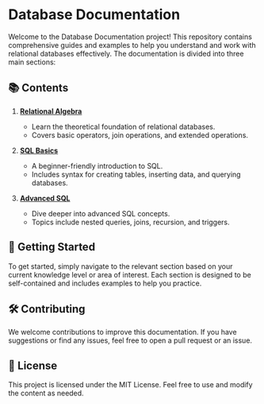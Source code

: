 # Database Documentation

Welcome to the Database Documentation project! This repository contains comprehensive guides and examples to help you understand and work with relational databases effectively. The documentation is divided into three main sections:

## 📚 Contents

1. **[Relational Algebra](./rel-algebra.md)**
   - Learn the theoretical foundation of relational databases.
   - Covers basic operators, join operations, and extended operations.

2. **[SQL Basics](./sql-basic.md)**
   - A beginner-friendly introduction to SQL.
   - Includes syntax for creating tables, inserting data, and querying databases.

3. **[Advanced SQL](./sql-advanced.md)**
   - Dive deeper into advanced SQL concepts.
   - Topics include nested queries, joins, recursion, and triggers.

## 🚀 Getting Started

To get started, simply navigate to the relevant section based on your current knowledge level or area of interest. Each section is designed to be self-contained and includes examples to help you practice.

## 🛠️ Contributing

We welcome contributions to improve this documentation. If you have suggestions or find any issues, feel free to open a pull request or an issue.

## 📄 License

This project is licensed under the MIT License. Feel free to use and modify the content as needed.